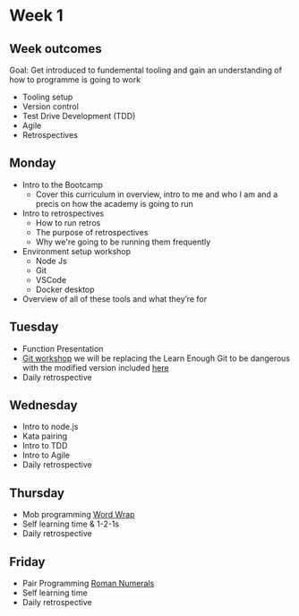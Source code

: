 # Week 1

## Week outcomes

Goal: Get introduced to fundemental tooling and gain an understanding of how to programme is going to work

* Tooling setup
* Version control
* Test Drive Development (TDD)
* Agile
* Retrospectives


## Monday

* Intro to the Bootcamp
  * Cover this curriculum in overview, intro to me and who I am and a precis on how the academy is going to run
* Intro to retrospectives
  * How to run retros
  * The purpose of retrospectives
  * Why we're going to be running them frequently
* Environment setup workshop
  * Node Js
  * Git
  * VSCode
  * Docker desktop
* Overview of all of these tools and what they’re for

## Tuesday

* Function Presentation
* [Git workshop](https://learn.madetech.com/guides/02-Git/) we will be replacing the Learn Enough Git to be dangerous with the modified version included [here](Exercises/LearnEnoughGit.md)
* Daily retrospective

## Wednesday

* Intro to node.js
* Kata pairing
* Intro to TDD
* Intro to Agile
* Daily retrospective

## Thursday
* Mob programming [Word Wrap](Exercises/Wordwrap.md)
* Self learning time & 1-2-1s
* Daily retrospective

## Friday
* Pair Programming [Roman Numerals](https://learn.madetech.com/katas/roman-numerals/)
* Self learning time
* Daily retrospective
